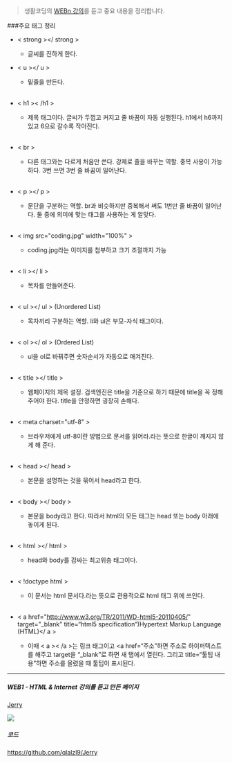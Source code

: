 >생활코딩의 [WEBn 강의](https://opentutorials.org/course/3083)를 듣고 중요 내용을 정리합니다.

###주요 태그 정리
- < strong ></ strong >
	* 글씨를 진하게 한다.
		<br>
- < u ></ u >
	* 밑줄을 만든다.
	<br>
- < h1 >< /h1 >
	* 제목 태그이다. 글씨가 두껍고 커지고 줄 바꿈이 자동 실행된다. h1에서 h6까지 있고 6으로 갈수록 작아진다.
	<br>

- < br >
	* 다른 태그와는 다르게 처음만 쓴다. 강제로 줄을 바꾸는 역할. 중복 사용이 가능하다. 3번 쓰면 3번 줄 바꿈이 일어난다.
	<br>

- < p ></ p >
	* 문단을 구분하는 역할. br과 비슷하지만 중복해서 써도 1번만 줄 바꿈이 일어난다. 둘 중에 의미에 맞는 태그를 사용하는 게 알맞다.
	<br>

- < img src="coding.jpg" width="100%" >
	* coding.jpg라는 이미지를 첨부하고 크기 조절까지 가능
	<br>

- < li ></ li >
	* 목차를 만들어준다.
	<br>

- < ul ></ ul > (Unordered List)
	* 목차끼리 구분하는 역할. li와 ul은 부모-자식 태그이다.
	<br>

- < ol ></ ol > (Ordered List)
	* ul을 ol로 바꿔주면 숫자순서가 자동으로 매겨진다.
	<br>

- < title ></ title >
	* 웹페이지의 제목 설정. 검색엔진은 title을 기준으로 하기 때문에 title을 꼭 정해주어야 한다. title을 안정하면 굉장히 손해다.
	<br>

- < meta charset="utf-8" >
	* 브라우저에게 utf-8이란 방법으로 문서를 읽어라.라는 뜻으로 한글이 깨지지 않게 해 준다.
	<br>

- < head ></ head >
	* 본문을 설명하는 것을 묶어서 head라고 한다.
	<br>

- < body ></ body >
	* 본문을 body라고 한다. 따라서 html의 모든 태그는 head 또는 body 아래에 놓이게 된다.
	<br>

- < html ></ html >
	* head와 body를 감싸는 최고위층 태그이다.
	<br>

- < !doctype html >
	* 이 문서는 html 문서다.라는 뜻으로 관용적으로 html 태그 위에 쓰인다.
	<br>

- < a href="http://www.w3.org/TR/2011/WD-html5-20110405/" target="_blank" title=“html5 specification“)Hypertext Markup Language (HTML)</ a >
	* 이때 < a >< /a >는 링크 태그이고 <a href=“주소”하면 주소로 하이퍼텍스트를 해주고 target을 “_blank”로 하면 새 탭에서 열린다. 그리고 title=“툴팁 내용”하면 주소를 올렸을 때 툴팁이 표시된다.

***

##### WEB1 - HTML & Internet 강의를 듣고 만든 페이지
[Jerry](https://qlalzl9.github.io/Jerry/index.html)

![](https://github.com/qlalzl9/TIL/blob/master/HTML_CSS/img/HTML_1.png)

##### 코드
https://github.com/qlalzl9/Jerry
